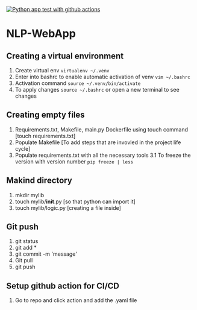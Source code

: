 [![Python app test with github actions](https://github.com/shruti-mishra8/NLP-WebApp/actions/workflows/devops.yml/badge.svg)](https://github.com/shruti-mishra8/NLP-WebApp/actions/workflows/devops.yml)


# NLP-WebApp

## Creating a virtual environment

1. Create virtual env `virtualenv ~/.venv`
2. Enter into bashrc to enable automatic activation of venv `vim ~/.bashrc`
3. Activation command `source ~/.venv/bin/activate`
4. To apply changes `source ~/.bashrc` or open a new terminal to see changes

## Creating empty files
1. Requirements.txt, Makefile, main.py Dockerfile using touch command [touch requirements.txt]
2. Populate Makefile [To add steps that are invovled in the project life cycle]
3. Populate requirements.txt with all the necessary tools
    3.1 To freeze the version with version number   `pip freeze | less `


## Makind directory
1. mkdir mylib
2. touch mylib/__init__.py [so that python can import it]
3. touch mylib/logic.py [creating a file inside]

## Git push
1. git status
2. git add *
3. git commit -m 'message'
4. Git pull
4. git push


## Setup github action for CI/CD
1. Go to repo and click action and add the .yaml file

